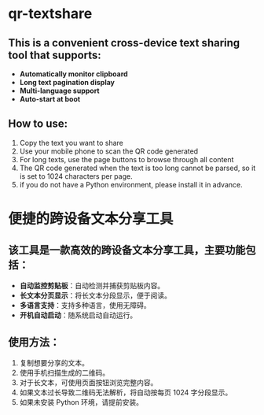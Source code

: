  # qr-textshare 
## This is a convenient cross-device text sharing tool that supports:  
- **Automatically monitor clipboard**  
- **Long text pagination display**  
- **Multi-language support**  
- **Auto-start at boot**  
## How to use:
1. Copy the text you want to share
2. Use your mobile phone to scan the QR code generated
3. For long texts, use the page buttons to browse through all content
4. The QR code generated when the text is too long cannot be parsed, so it is set to 1024 characters per page.
5. if you do not have a Python environment, please install it in advance.
 
 # 便捷的跨设备文本分享工具  
## 该工具是一款高效的跨设备文本分享工具，主要功能包括：  
- **自动监控剪贴板**：自动检测并捕获剪贴板内容。  
- **长文本分页显示**：将长文本分段显示，便于阅读。  
- **多语言支持**：支持多种语言，使用无障碍。  
- **开机自动启动**：随系统启动自动运行。  

## 使用方法：  
1. 复制想要分享的文本。  
2. 使用手机扫描生成的二维码。  
3. 对于长文本，可使用页面按钮浏览完整内容。  
4. 如果文本过长导致二维码无法解析，将自动按每页 1024 字分段显示。  
5. 如果未安装 Python 环境，请提前安装。
